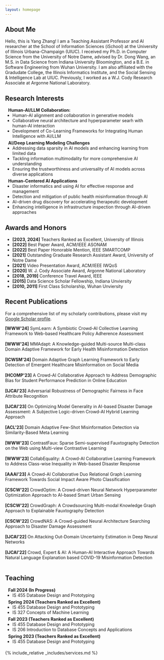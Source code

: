 ```yaml
---
layout: homepage
---
```


## About Me

Hello, this is Yang Zhang! I am a Teaching Assistant Professor and AI researcher at the School of Information Sciences (iSchool) at the University of Illinois Urbana-Champaign (UIUC). I received my Ph.D. in Computer Science from the University of Notre Dame, advised by Dr. Dong Wang, an M.S. in Data Science from Indiana University Bloomington, and a B.E. in Software Engineering from Wuhan University. I am also affiliated with the Gradudate College, the Illinois Informatics Institute, and the Social Sensing & Intelligence Lab at UIUC. Previously, I worked as a W.J. Cody Research Associate at Argonne National Laboratory.

## Research Interests
<h4 style="margin:0 10px 0;">Human-AI/LLM Collaboration:</h4>

<ul style="margin:0 0 5px;">
  <li><autocolor>Human-AI alignment and collaboration in generative models</autocolor></li>
  <li><autocolor>Collaborative neural architecture and hyperparameter searh with human-AI interaction</autocolor></li>
  <li><autocolor>Development of Co-Learning Frameworks for Integrating Human Intelligence with AI/LLM</autocolor></li>
</ul>

<h4 style="margin:0 10px 0;">AI/Deep Learning Modeling Challenges</h4>

<ul style="margin:0 0 5px;">
  <li><autocolor>Addressing data sparsity in AI models and enhancing learning from limited data</autocolor></li>
  <li><autocolor>Tackling information multimodality for more comprehensive AI understanding</autocolor></li>
    <li><autocolor>Ensuring the trustworthiness and universality of AI models across diverse applications</autocolor></li>
</ul>

<h4 style="margin:0 10px 0;">Human-Centered AI Applications</h4>

<ul style="margin:0 0 20px;">
  <li><autocolor>Disaster informatics and using AI for effective response and management</autocolor></li>
  <li><autocolor>Detection and mitigation of public health misinformation through AI</autocolor></li>
    <li><autocolor>AI-driven drug discovery for accelerating therapeutic development</autocolor></li>
        <li><autocolor>Enhancing intelligence in infrastructure inspection through AI-driven approaches</autocolor></li>
</ul>


## Awards and Honors

- **[2023, 2024]** Teachers Ranked as Excellent, University of Illinois
- **[2022]** Best Paper Award, ACM/IEEE ASONAM
- **[2022]** Best Paper Honorable Mention, IEEE SMARTCOMP
- **[2021]** Outstanding Graduate Research Assistant Award, University of Notre Dame 
- **[2021]** Video Presentation Award, ACM/IEEE IWQoS
- **[2020]** W. J. Cody Associate Award, Argonne National Laboratory
- **[2018, 2019]** Conference Travel Award, IEEE
- **[2015]** Data Science Scholar Fellowship, Indiana Unviersity
- **[2010, 2011]** First Class Scholarship, Wuhan Unviersity


## Recent Publications

For a comprehensive list of my scholarly contributions, please visit my <a href="https://scholar.google.com/citations?user=uq55RBsAAAAJ&hl=en">Google Scholar profile</a>.


**[WWW'24]** SymLearn: A Symbiotic Crowd-AI Collective Learning Framework to Web-based Healthcare Policy Adherence Assessment <br><br>
**[WWW'24]** MMAdapt: A Knowledge-guided Multi-source Multi-class Domain Adaptive Framework for Early Health Misinformation Detection <br><br>
**[ICWSM'24]** Domain Adaptive Graph Learning Framework to Early Detection of Emergent Healthcare Misinformation on Social Media <br><br>
**[HCOMP'23]** A Crowd-AI Collaborative Approach to Address Demographic Bias for Student Performance Prediction in Online Education <br><br>
**[IJCAI'23]** Adversarial Robustness of Demographic Fairness in Face Attribute Recognition <br><br>
**[IJCAI'23]** On Optimizing Model Generality in AI-based Disaster Damage Assessment: A Subjective Logic-driven Crowd-AI Hybrid Learning Approach <br><br>
**[ACL'23]** Domain Adaptive Few-Shot Misinformation Detection via Similarity-Based Meta Learning <br><br>
**[WWW'23]** ContrastFaux: Sparse Semi-supervised Fauxtography Detection on the Web using Multi-view Contrastive Learning <br><br>
**[WWW'23]** CollabEquality: A Crowd-AI Collaborative Learning Framework to Address Class-wise Inequality in Web-based Disaster Response <br><br>
**[AAAI'23]** A Crowd-AI Collaborative Duo Relational Graph Learning Framework Towards Social Impact Aware Photo Classification <br><br>
**[CSCW'22]** CrowdOptim: A Crowd-driven Neural Network Hyperparameter Optimization Approach to AI-based Smart Urban Sensing <br><br>
**[CSCW'22]** CrowdGraph: A Crowdsourcing Multi-modal Knowledge Graph Approach to Explainable Fauxtography Detection <br><br>
**[CSCW'22]** CrowdNAS: A Crowd-guided Neural Architecture Searching Approach to Disaster Damage Assessment <br><br>
**[IJCAI'22]** On Attacking Out-Domain Uncertainty Estimation in Deep Neural Networks <br><br>
**[IJCAI'22]** Crowd, Expert & AI: A Human-AI Interactive Approach Towards Natural Language Explanation based COVID-19 Misinformation Detection <br><br>

## Teaching
<h4 style="margin:0 10px 0;">Fall 2024 (In Progress)</h4>

<ul style="margin:0 0 5px;">
  <li><autocolor>IS 455 Database Design and Prototyping</autocolor></li>
</ul>

<h4 style="margin:0 10px 0;">Spring 2024 (Teachers Ranked as Excellent)</h4>

<ul style="margin:0 0 5px;">
  <li><autocolor>IS 455 Database Design and Prototyping</autocolor></li>
  <li><autocolor>IS 327 Concepts of Machine Learning</autocolor></li>
</ul>


<h4 style="margin:0 10px 0;">Fall 2023 (Teachers Ranked as Excellent)</h4>

<ul style="margin:0 0 5px;">
  <li><autocolor>IS 455 Database Design and Prototyping</autocolor></li>
  <li><autocolor>IS 206 Introduction to Database Concepts and Applications</autocolor></li>
</ul>

<h4 style="margin:0 10px 0;">Spring 2023 (Teachers Ranked as Excellent)</h4>

<ul style="margin:0 0 20px;">
  <li><autocolor>IS 455 Database Design and Prototyping</autocolor></li>
</ul>


{% include_relative _includes/services.md %}
